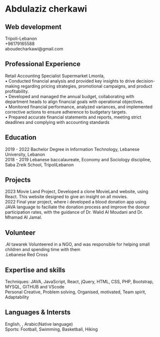
<h1>Abdulaziz cherkawi</h1>
<h2>Web development</h2>
Tripoli-Lebanon <br>
+96179165588<br>
aboudecharkawi@gmail.com<br>

<h2>Professional Experience</h2>
Retail Accounting Specialist Supermarket Lmonla,<br>
• Conducted financial analysis and provided key insights to drive decision-making regarding pricing strategies,
promotional campaigns, and product profitability.<br>
• Developed and managed the annual budget, collaborating with department heads to align financial goals
with operational objectives.<br>
• Monitored financial performance, analyzed variances, and implemented corrective actions to ensure adherence
to budgetary targets.<br>
• Prepared accurate financial statements and reports, meeting strict deadlines and complying with accounting
standards<br>

<h2>Education</h2>
2019 - 2022  Bachelor Degree in Information Technology, Lebanese University, Lebanon<br>
2018 - 2019  Lebanese baccalaureate, Economy and Sociology discipline, Saba Zreik School, TripoliLebanon<br>

<h2>Projects</h2>
2023  Movie Land Project, Developed a clone MovieLand website, using React. This website designed to
give an insight on all movies.<br>
2022  Final year project, where i developed a blood donation app using JAVA language to faciliate the
donation process and improve the doonor participation rates, with the guidance of Dr. Walid Al
Moudani and Dr. Mhamad Al Jamal.<br>

<h2>Volunteer</h2>
.Al tawarek Volunteered in a NGO, and was responsible for helping small children and spending
time with them<br>
.Lebanese Red Cross <br>

<h2>Expertise and skills</h2>
Techniques: JAVA, JavaScript, React, jQuery, HTML, CSS, PHP, Bootstrap, MYSQL, GITHUB and VScode<br>
Personal Creative, Problem solving, Organised, motivated, Team spirit, Adaptability<br>

<h2>Languages & Intersts</h2>
English, , Arabic(Native language)<br>
Sports: Football, Swimming, Basketball, Hiking


